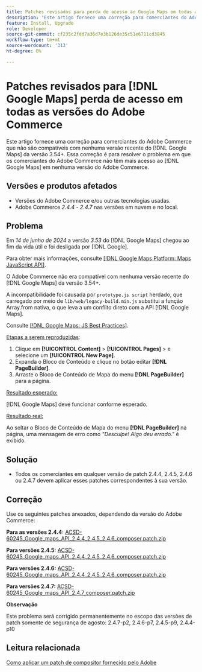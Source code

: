 ```yaml
---
title: Patches revisados para perda de acesso ao Google Maps em todas as versões do Adobe Commerce
description: 'Este artigo fornece uma correção para comerciantes do Adobe Commerce que não são compatíveis com nenhuma versão  [!DNL Google Maps]  recente da 3.54+.'
feature: Install, Upgrade
role: Developer
source-git-commit: cf235c2fdd7a36d7e3b126de35c51e6711cd3845
workflow-type: tm+mt
source-wordcount: '313'
ht-degree: 0%

---
```


# Patches revisados para [!DNL Google Maps] perda de acesso em todas as versões do Adobe Commerce

Este artigo fornece uma correção para comerciantes do Adobe Commerce que não são compatíveis com nenhuma versão recente do [!DNL Google Maps] da versão 3.54+. Essa correção é para resolver o problema em que os comerciantes do Adobe Commerce não têm mais acesso ao [!DNL Google Maps] em nenhuma versão do Adobe Commerce.

## Versões e produtos afetados

* Versões do Adobe Commerce e/ou outras tecnologias usadas.
* Adobe Commerce *2.4.4* - *2.4.7* nas versões em nuvem e no local.

## Problema

Em *14 de junho de 2024* a versão *3.53* do [!DNL Google Maps] chegou ao fim da vida útil e foi desligada por [!DNL Google].

Para obter mais informações, consulte [[!DNL Google Maps Platform: Maps JavaScript API]](https://developers.google.com/maps/documentation/javascript/versions#documentation-for-the-api-versions).

O Adobe Commerce não era compatível com nenhuma versão recente do [!DNL  Google Maps] da versão 3.54+.

A incompatibilidade foi causada por `prototype.js script` herdado, que carregado por meio de `lib/web/legacy-build.min.js` substitui a função Array.from nativa, o que leva a um conflito direto com a API [!DNL  Google Maps].

Consulte [[!DNL Google Maps: JS Best Practices]](https://developers.google.com/maps/documentation/javascript/best-practices).

<u>Etapas a serem reproduzidas</u>:

1. Clique em **[!UICONTROL Content]** > **[!UICONTROL Pages]** > e selecione um **[!UICONTROL New Page]**.
1. Expanda o Bloco de Conteúdo e clique no botão editar **[!DNL PageBuilder]**.
1. Arraste o Bloco de Conteúdo de Mapa do menu **[!DNL PageBuilder]** para a página.

<u>Resultado esperado:</u>

[!DNL Google Maps] deve funcionar conforme esperado.

<u> Resultado real:</u>

Ao soltar o Bloco de Conteúdo de Mapa do menu **[!DNL PageBuilder]** na página, uma mensagem de erro como *&quot;Desculpe! Algo deu errado.&quot;* é exibido.

## Solução

* Todos os comerciantes em qualquer versão de patch 2.4.4, 2.4.5, 2.4.6 ou 2.4.7 devem aplicar esses patches correspondentes à sua versão.

## Correção

Use os seguintes patches anexados, dependendo da versão do Adobe Commerce:

**Para as versões 2.4.4:**
[ACSD-60245_Google_maps_API_2.4.4_2.4.5_2.4.6_composer.patch.zip](assets/ACSD-60245_Google_maps_API_2.4.4_2.4.5_2.4.6_composer.patch.zip)

**Para versões 2.4.5:**
[ACSD-60245_Google_maps_API_2.4.4_2.4.5_2.4.6_composer.patch.zip](assets/ACSD-60245_Google_maps_API_2.4.4_2.4.5_2.4.6_composer.patch.zip)

**Para versões 2.4.6:**
[ACSD-60245_Google_maps_API_2.4.4_2.4.5_2.4.6_composer.patch.zip](assets/ACSD-60245_Google_maps_API_2.4.4_2.4.5_2.4.6_composer.patch.zip)

**Para versões 2.4.7:**
[ACSD-60245_Google_maps_API_2.4.7_composer.patch.zip](assets/ACSD-60245_Google_maps_API_2.4.7_composer.patch.zip)

**Observação**

Este problema será corrigido permanentemente no escopo das versões de patch somente de segurança de agosto:
2.4.7-p2, 2.4.6-p7, 2.4.5-p9, 2.4.4-p10

## Leitura relacionada

[Como aplicar um patch de compositor fornecido pelo Adobe](https://experienceleague.adobe.com/en/docs/commerce-knowledge-base/kb/how-to/how-to-apply-a-composer-patch-provided-by-magento)
